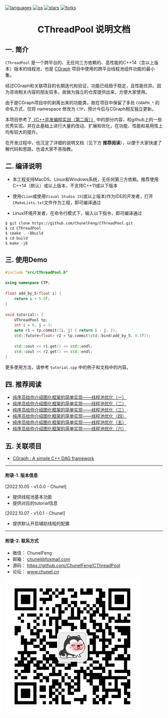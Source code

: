 <p align="left">
  <a href="https://github.com/ChunelFeng/CThreadPool"><img src="https://badgen.net/badge/langs/C++/cyan?list=1" alt="languages"></a>
  <a href="https://github.com/ChunelFeng/CThreadPool"><img src="https://badgen.net/badge/os/MacOS,Linux,Windows/cyan?list=1" alt="os"></a>
  <a href="https://github.com/ChunelFeng/CThreadPool/stargazers"><img src="https://badgen.net/github/stars/ChunelFeng/CThreadPool?color=cyan" alt="stars"></a>
  <a href="https://github.com/ChunelFeng/CThreadPool/network/members"><img src="https://badgen.net/github/forks/ChunelFeng/CThreadPool?color=cyan" alt="forks"></a>
</p>

<h1 align="center">
  CThreadPool 说明文档
</h1>

## 一. 简介
`CThreadPool` 是一个跨平台的、无任何三方依赖的、高性能的C++14（含以上版本）版本的线程池，也是 [CGraph](https://github.com/ChunelFeng/CGraph) 项目中使用的跨平台线程池组件功能的最小集。

经过CGraph和关联项目的长期迭代和验证，功能已经趋于稳定，且性能优异。因为咨询相关内容的朋友较多，故做为独立的仓库提供出来，方便大家使用。

由于是CGraph项目中的剥离出来的功能类，故在项目中保留了多处 `CGRAPH_*` 的命名方式，仅将 namespace 修改为 `CTP`，预计今后与CGraph相互独立更新。

本项目参考了[《C++并发编程实战（第二版）》](https://nj.gitbooks.io/c/content/) 中的部分内容，和github上的一些优秀实现。并在此基础上进行大量的改动、扩展和优化，在功能、性能和易用性上均有较大的提升。

在开发过程中，也沉淀了详细的说明文档（见下方 <b>推荐阅读</b>），以便于大家快速了解代码和思路，也请大家不吝指教。

## 二. 编译说明
* 本工程支持MacOS、Linux和Windows系统，无任何第三方依赖。推荐使用C++14（默认）或以上版本，不支持C++11或以下版本

* 使用`CLion`或使用`Visual Studio 15`(或以上版本)作为IDE的开发者，打开`CMakeLists.txt`文件作为工程，即可编译通过

* Linux环境开发者，在命令行模式下，输入以下指令，即可编译通过
```shell
$ git clone https://github.com/ChunelFeng/CThreadPool.git
$ cd CThreadPool
$ cmake . -Bbuild
$ cd build
$ make -j8
```

## 三. 使用Demo
```cpp
#include "src/CThreadPool.h"

using namespace CTP;

float add_by_5(float i) {
    return i + 5.0f;
}

void tutorial() {
    UThreadPool tp;
    int i = 6, j = 3;
    auto r1 = tp.commit([i, j] { return i - j; });
    std::future<float> r2 = tp.commit(std::bind(add_by_5, 8.5f));

    std::cout << r1.get() << std::endl;
    std::cout << r2.get() << std::endl;
}
```
更多使用方法，请参考 `tutorial.cpp` 中的例子和文档中的内容。

## 四. 推荐阅读
* [纯序员给你介绍图化框架的简单实现——线程池优化（一）](http://www.chunel.cn/archives/cgraph-threadpool-1-introduce)
* [纯序员给你介绍图化框架的简单实现——线程池优化（二）](http://www.chunel.cn/archives/cgraph-threadpool-2-introduce)
* [纯序员给你介绍图化框架的简单实现——线程池优化（三）](http://www.chunel.cn/archives/cgraph-threadpool-3-introduce)
* [纯序员给你介绍图化框架的简单实现——线程池优化（四）](http://www.chunel.cn/archives/cgraph-threadpool-4-introduce)
* [纯序员给你介绍图化框架的简单实现——线程池优化（五）](http://www.chunel.cn/archives/cgraph-threadpool-5-introduce)
* [纯序员给你介绍图化框架的简单实现——线程池优化（六）](http://www.chunel.cn/archives/cgraph-threadpool-6-introduce)

## 五. 关联项目
* [CGraph : A simple C++ DAG framework](https://github.com/ChunelFeng/CGraph)

------------
#### 附录-1. 版本信息
[2022.10.05 - v1.0.0 - Chunel]
* 提供线程池基本功能
* 提供对应的tutorial信息

[2022.10.07 - v1.0.1 - Chunel]
* 提供默认开启辅助线程的配置

------------
#### 附录-2. 联系方式
* 微信： ChunelFeng
* 邮箱： chunel@foxmail.com
* 源码： https://github.com/ChunelFeng/CThreadPool
* 论坛： www.chunel.cn

![CGraph Author](https://github.com/ChunelFeng/CThreadPool/blob/main/doc/image/CThreadPool%20Author.jpg)
